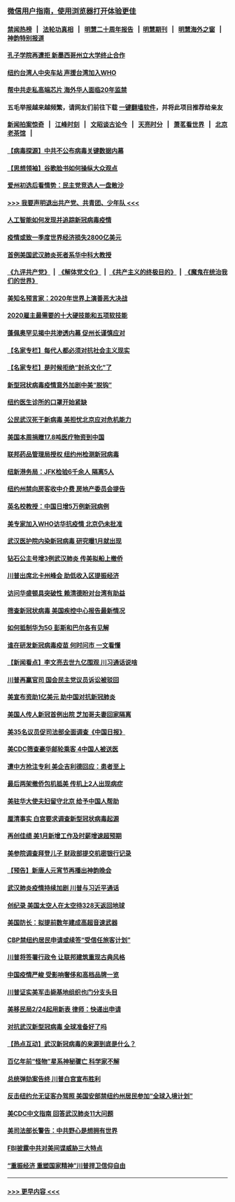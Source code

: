 ### [微信用户指南，使用浏览器打开体验更佳](https://github.com/gfw-breaker/banned-news1/blob/master/indexes/wechat-guide.md?t=0)
#### [禁闻热榜](热点新闻.md?t=0)  &nbsp;&nbsp;|&nbsp;&nbsp; [法轮功真相](https://github.com/gfw-breaker/truth/blob/master/README.md?t=0) &nbsp;&nbsp;|&nbsp;&nbsp; [明慧二十周年报告](https://github.com/gfw-breaker/mh-reports/blob/master/README.md?t=0) &nbsp;&nbsp;|&nbsp;&nbsp;[明慧期刊](https://github.com/gfw-breaker/mh-qikan) &nbsp;&nbsp;|&nbsp;&nbsp; [明慧海外之窗](https://github.com/gfw-breaker/mh-news/blob/master/README.md?t=0) &nbsp;&nbsp;|&nbsp;&nbsp; [神韵特别报道](https://github.com/gfw-breaker/mh-news/blob/master/shenyun.md?t=0)
#### [孔子学院再遭拒 新墨西哥州立大学终止合作](../pages/nsc412/n11858661.md?t=02110044) 
#### [纽约台湾人中央车站  声援台湾加入WHO](../pages/nsc412/n11857757.md?t=02110044) 
#### [帮中共走私高端芯片 海外华人面临20年监禁](../pages/nsc412/n11855016.md?t=02110044) 
#### 五毛举报越来越频繁，请网友们前往下载 [一键翻墙软件](https://github.com/gfw-breaker/ssr-accounts)，并将此项目推荐给亲友
#### [新闻拍案惊奇](https://github.com/gfw-breaker/banned-news1/blob/master/pages/link4.md) &nbsp;&nbsp;|&nbsp;&nbsp; [江峰时刻](https://github.com/gfw-breaker/banned-news1/blob/master/pages/link4.md) &nbsp;&nbsp;|&nbsp;&nbsp; [文昭谈古论今](https://github.com/gfw-breaker/banned-news1/blob/master/pages/link4.md) &nbsp;&nbsp;|&nbsp;&nbsp; [天亮时分](https://github.com/gfw-breaker/banned-news1/blob/master/pages/link4.md) &nbsp;&nbsp;|&nbsp;&nbsp; [萧茗看世界](https://github.com/gfw-breaker/banned-news1/blob/master/pages/link4.md) &nbsp;&nbsp;|&nbsp;&nbsp; [北京老茶馆](https://github.com/gfw-breaker/banned-news1/blob/master/pages/link4.md) &nbsp;&nbsp;|&nbsp;&nbsp; 
#### [【病毒探源】中共不公布病毒关键数据内幕](../pages/nsc412/n11856584.md?t=02110044) 
#### [【思想领袖】谷歌脸书如何操纵大众观点](../pages/nsc412/n11680874.md?t=02110044) 
#### [爱州初选后看情势：民主党竞选人一盘散沙](../pages/nsc412/n11856557.md?t=02110044) 
#### [>>> 我要声明退出共产党、共青团、少年队 <<<](https://github.com/begood0513/goodnews/blob/master/quit/letter.md) 
#### [人工智能如何发现并追踪新冠病毒疫情](../pages/nsc412/n11856398.md?t=02110044) 
#### [疫情或致一季度世界经济损失2800亿美元](../pages/nsc412/n11855639.md?t=02110044) 
#### [首例美国武汉肺炎死者系华中科大教授](../pages/nsc412/n11855500.md?t=02110044) 
#### [《九评共产党》](https://github.com/begood0513/9ping.md/blob/master/README.md) &nbsp;|&nbsp; [《解体党文化》](../../../../jtdwh.md/blob/master/README.md)  &nbsp;|&nbsp; [《共产主义的终极目的》](../../../../gczydzjmd.md/blob/master/README.md) &nbsp;|&nbsp; [《魔鬼在统治我们的世界》](../../../../mgztzwmdsj.md/blob/master/README.md) 
#### [美知名预言家：2020年世界上演善恶大决战](../pages/nsc412/n11855418.md?t=02110044) 
#### [2020雇主最需要的十大硬技能和五项软技能](../pages/nsc412/n11850953.md?t=02110044) 
#### [蓬佩奥罕见揭中共渗透内幕 促州长谨慎应对](../pages/nsc412/n11854685.md?t=02110044) 
#### [【名家专栏】每代人都必须对抗社会主义现实](../pages/nsc412/n11831412.md?t=02110044) 
#### [【名家专栏】是时候拒绝“封杀文化”了](../pages/nsc412/n11814093.md?t=02110044) 
#### [新型冠状病毒疫情意外加剧中美“脱钩”](../pages/nsc412/n11854475.md?t=02110044) 
#### [纽约医生诊所的口罩开始紧缺](../pages/nsc412/n11853364.md?t=02110044) 
#### [公民武汉死于新病毒 美担忧北京应对危机能力](../pages/nsc412/n11854331.md?t=02110044) 
#### [美国本周捐赠17.8吨医疗物资到中国](../pages/nsc412/n11854269.md?t=02110044) 
#### [联邦药品管理局授权  纽约州检测新冠病毒](../pages/nsc412/n11853371.md?t=02110044) 
#### [纽新港务局：JFK检验6千余人  隔离5人](../pages/nsc412/n11853366.md?t=02110044) 
#### [纽约州禁向房客收中介费  房地产委员会提告](../pages/nsc412/n11853360.md?t=02110044) 
#### [英名校教授：中国日增5万例新冠病例](../pages/nsc412/n11854174.md?t=02110044) 
#### [美专家加入WHO访华抗疫情 北京仍未批准](../pages/nsc412/n11854043.md?t=02110044) 
#### [武汉医护院内染新冠病毒 研究曝1月就出现](../pages/nsc412/n11852928.md?t=02110044) 
#### [钻石公主号增3例武汉肺炎 传美拟船上撤侨](../pages/nsc412/n11853240.md?t=02110044) 
#### [川普出席北卡州峰会 助低收入区提振经济](../pages/nsc412/n11853232.md?t=02110044) 
#### [访问华盛顿具突破性 赖清德盼对台湾有助益](../pages/nsc412/n11853129.md?t=02110044) 
#### [筛查新冠状病毒 美国疾控中心报告最新情况](../pages/nsc412/n11853070.md?t=02110044) 
#### [如何抵制华为5G 彭斯和巴尔各有见解](../pages/nsc412/n11852535.md?t=02110044) 
#### [谁在研发新冠病毒疫苗 何时问市 一文看懂](../pages/nsc412/n11852840.md?t=02110044) 
#### [【新闻看点】李文亮去世九亿围观 川习通话说啥](../pages/nsc412/n11852360.md?t=02110044) 
#### [川普再赢官司 国会民主党议员诉讼被驳回](../pages/nsc412/n11852287.md?t=02110044) 
#### [美宣布资助1亿美元 助中国对抗新冠肺炎](../pages/nsc412/n11852531.md?t=02110044) 
#### [美国人传人新冠首例出院 芝加哥夫妻回家隔离](../pages/nsc412/n11852452.md?t=02110044) 
#### [美35名议员促司法部全面调查《中国日报》](../pages/nsc412/n11852435.md?t=02110044) 
#### [美CDC筛查豪华邮轮乘客 4中国人被送医](../pages/nsc412/n11852085.md?t=02110044) 
#### [遭中方抢注专利 美企吉利德回应：患者至上](../pages/nsc412/n11852037.md?t=02110044) 
#### [最后两架撤侨包机抵美 传机上2人出现病症](../pages/nsc412/n11852173.md?t=02110044) 
#### [美驻华大使夫妇留守北京 给予中国人帮助](../pages/nsc412/n11852165.md?t=02110044) 
#### [厘清事实 白宫要求调查新型冠状病毒起源](../pages/nsc412/n11852106.md?t=02110044) 
#### [再创佳绩 美1月新增工作及时薪增速超预期](../pages/nsc412/n11852174.md?t=02110044) 
#### [美参院调查拜登儿子 财政部提交机密银行记录](../pages/nsc412/n11851808.md?t=02110044) 
#### [【预告】新唐人元宵节再播出神韵晚会](../pages/nsc412/n11843192.md?t=02110044) 
#### [武汉肺炎疫情持续加剧 川普与习近平通话](../pages/nsc412/n11851613.md?t=02110044) 
#### [创纪录 美国太空人在太空待328天返回地球](../pages/nsc412/n11851266.md?t=02110044) 
#### [美国防长：拟提前数年建成高超音速武器](../pages/nsc412/n11850959.md?t=02110044) 
#### [CBP禁纽约居民申请或续签“受信任旅客计划”](../pages/nsc412/n11850857.md?t=02110044) 
#### [川普将签署行政令 让联邦建筑重现古典风格](../pages/nsc412/n11850654.md?t=02110044) 
#### [中国疫情严峻 受影响奢侈和高档品牌一览](../pages/nsc412/n11850319.md?t=02110044) 
#### [川普证实美军击毙基地组织也门分支头目](../pages/nsc412/n11850383.md?t=02110044) 
#### [美移民局2/24起用新表 律师：快递出申请](../pages/nsc412/n11848220.md?t=02110044) 
#### [对抗武汉新型冠病毒 全球准备好了吗](../pages/nsc412/n11850142.md?t=02110044) 
#### [【热点互动】武汉新冠病毒的来源到底是什么？](../pages/nsc412/n11849749.md?t=02110044) 
#### [百亿年前“怪物”星系神秘骤亡 科学家不解](../pages/nsc412/n11849863.md?t=02110044) 
#### [总统弹劾案告终 川普白宫宣布胜利](../pages/nsc412/n11849985.md?t=02110044) 
#### [反击纽约允无证客办驾照  美国安部禁纽约州居民参加“全球入境计划”](../pages/nsc412/n11849828.md?t=02110044) 
#### [美CDC中文指南 回答武汉肺炎11大问题](../pages/nsc412/n11849703.md?t=02110044) 
#### [美司法部长警告：中共野心是想拥有世界](../pages/nsc412/n11849769.md?t=02110044) 
#### [FBI披露中共对美间谍威胁三大特点](../pages/nsc412/n11849700.md?t=02110044) 
#### [“重振经济 重塑国家精神”川普捍卫信仰自由](../pages/nsc412/n11849641.md?t=02110044) 

----
#### [ >>> 更早内容 <<< ](../indexes/nsc412-earlier.md)
